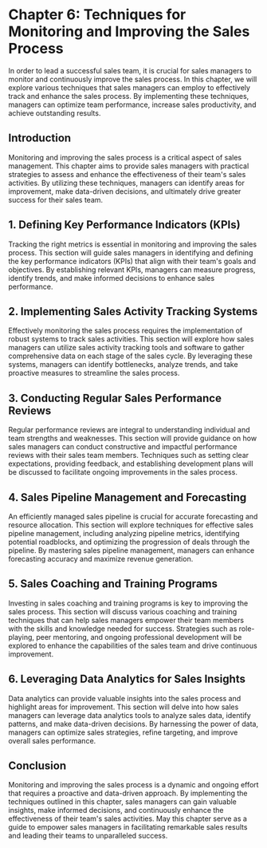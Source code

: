 Chapter 6: Techniques for Monitoring and Improving the Sales Process
====================================================================

In order to lead a successful sales team, it is crucial for sales managers to monitor and continuously improve the sales process. In this chapter, we will explore various techniques that sales managers can employ to effectively track and enhance the sales process. By implementing these techniques, managers can optimize team performance, increase sales productivity, and achieve outstanding results.

**Introduction**
----------------

Monitoring and improving the sales process is a critical aspect of sales management. This chapter aims to provide sales managers with practical strategies to assess and enhance the effectiveness of their team's sales activities. By utilizing these techniques, managers can identify areas for improvement, make data-driven decisions, and ultimately drive greater success for their sales team.

**1. Defining Key Performance Indicators (KPIs)**
-------------------------------------------------

Tracking the right metrics is essential in monitoring and improving the sales process. This section will guide sales managers in identifying and defining the key performance indicators (KPIs) that align with their team's goals and objectives. By establishing relevant KPIs, managers can measure progress, identify trends, and make informed decisions to enhance sales performance.

**2. Implementing Sales Activity Tracking Systems**
---------------------------------------------------

Effectively monitoring the sales process requires the implementation of robust systems to track sales activities. This section will explore how sales managers can utilize sales activity tracking tools and software to gather comprehensive data on each stage of the sales cycle. By leveraging these systems, managers can identify bottlenecks, analyze trends, and take proactive measures to streamline the sales process.

**3. Conducting Regular Sales Performance Reviews**
---------------------------------------------------

Regular performance reviews are integral to understanding individual and team strengths and weaknesses. This section will provide guidance on how sales managers can conduct constructive and impactful performance reviews with their sales team members. Techniques such as setting clear expectations, providing feedback, and establishing development plans will be discussed to facilitate ongoing improvements in the sales process.

**4. Sales Pipeline Management and Forecasting**
------------------------------------------------

An efficiently managed sales pipeline is crucial for accurate forecasting and resource allocation. This section will explore techniques for effective sales pipeline management, including analyzing pipeline metrics, identifying potential roadblocks, and optimizing the progression of deals through the pipeline. By mastering sales pipeline management, managers can enhance forecasting accuracy and maximize revenue generation.

**5. Sales Coaching and Training Programs**
-------------------------------------------

Investing in sales coaching and training programs is key to improving the sales process. This section will discuss various coaching and training techniques that can help sales managers empower their team members with the skills and knowledge needed for success. Strategies such as role-playing, peer mentoring, and ongoing professional development will be explored to enhance the capabilities of the sales team and drive continuous improvement.

**6. Leveraging Data Analytics for Sales Insights**
---------------------------------------------------

Data analytics can provide valuable insights into the sales process and highlight areas for improvement. This section will delve into how sales managers can leverage data analytics tools to analyze sales data, identify patterns, and make data-driven decisions. By harnessing the power of data, managers can optimize sales strategies, refine targeting, and improve overall sales performance.

**Conclusion**
--------------

Monitoring and improving the sales process is a dynamic and ongoing effort that requires a proactive and data-driven approach. By implementing the techniques outlined in this chapter, sales managers can gain valuable insights, make informed decisions, and continuously enhance the effectiveness of their team's sales activities. May this chapter serve as a guide to empower sales managers in facilitating remarkable sales results and leading their teams to unparalleled success.
